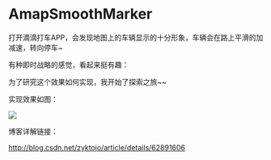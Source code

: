 # AmapSmoothMarker
打开滴滴打车APP，会发现地图上的车辆显示的十分形象，车辆会在路上平滑的加减速，转向停车~

有种即时战略的感觉，看起来挺有趣：

为了研究这个效果如何实现，我开始了探索之旅~~

实现效果如图：


![](http://img.blog.csdn.net/20170421102917096?watermark/2/text/aHR0cDovL2Jsb2cuY3Nkbi5uZXQvenlrdG9qbw==/font/5a6L5L2T/fontsize/400/fill/I0JBQkFCMA==/dissolve/70/gravity/SouthEast)  


博客详解链接：

http://blog.csdn.net/zyktojo/article/details/62891606
